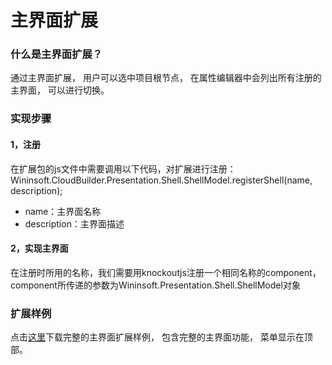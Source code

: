 # 主界面扩展

### 什么是主界面扩展？

通过主界面扩展， 用户可以选中项目根节点， 在属性编辑器中会列出所有注册的主界面， 可以进行切换。


### 实现步骤

#### 1，注册

在扩展包的js文件中需要调用以下代码，对扩展进行注册：
Wininsoft.CloudBuilder.Presentation.Shell.ShellModel.registerShell(name, description);

- name：主界面名称
- description：主界面描述

#### 2，实现主界面
在注册时所用的名称，我们需要用knockoutjs注册一个相同名称的component， component所传递的参数为Wininsoft.Presentation.Shell.ShellModel对象


### 扩展样例

点击[这里](http://180.153.108.102/News/Detail?id=1097)下载完整的主界面扩展样例， 包含完整的主界面功能， 菜单显示在顶部。

